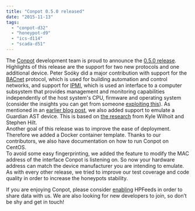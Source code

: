 ```yaml
---
title: "Conpot 0.5.0 released"
date: "2015-11-13"
tags: 
  - "conpot-d32"
  - "honeypot-d9"
  - "ics-d114"
  - "scada-d51"
---
```


The [Conpot](http://conpot.org) development team is proud to announce the [0.5.0 release](https://github.com/mushorg/conpot/blob/master/Changelog.txt). Highlights of this release are the support for two new protocols and one additional device. Peter Soóky did a major contribution with support for the [BACnet](https://en.wikipedia.org/wiki/BACnet) protocol, which is used for building automation and control networks, and support for [IPMI](https://en.wikipedia.org/wiki/Intelligent_Platform_Management_Interface), which is used an interface to a computer subsystem that provides management and monitoring capabilities independently of the host system's CPU, firmware and operating system (consider the insights you can get from someone [exploiting this](https://community.rapid7.com/community/metasploit/blog/2013/07/02/a-penetration-testers-guide-to-ipmi)). As mentioned in an [earlier blog post](https://honeynet.org/node/1269), we also added support to emulate a Guardian AST device. This is based on [the research](https://www.trendmicro.com/vinfo/us/security/news/cybercrime-and-digital-threats/the-gaspot-experiment) from Kyle Wilhoit and Stephen Hilt.  
Another goal of this release was to improve the ease of deployment. Therefore we added a Docker container template. Thanks to our contributors, we also have documentation on how to run Conpot on CentOS.  
To avoid some easy fingerprinting, we added the feature to modify the MAC address of the interface Conpot is listening on. So now your hardware address can match the device manufacturer you are intending to emulate.  
As with every other release, we tried to improve our test coverage and code quality in order to increase the honeypots stability.  
  
If you are enjoying Conpot, please consider [enabling](https://github.com/mushorg/conpot/blob/master/conpot/conpot.cfg#L32-L38) HPFeeds in order to share data with us. We are also looking for new developers to join, so don’t be shy and get in touch!
